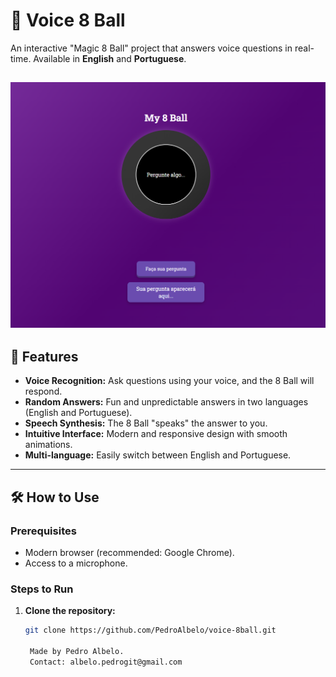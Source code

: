 # 🎱 Voice 8 Ball

An interactive "Magic 8 Ball" project that answers voice questions in real-time. Available in **English** and **Portuguese**.

![alt text](image.png)
---

## 🚀 Features

- **Voice Recognition:** Ask questions using your voice, and the 8 Ball will respond.
- **Random Answers:** Fun and unpredictable answers in two languages (English and Portuguese).
- **Speech Synthesis:** The 8 Ball "speaks" the answer to you.
- **Intuitive Interface:** Modern and responsive design with smooth animations.
- **Multi-language:** Easily switch between English and Portuguese.

---

## 🛠️ How to Use

### Prerequisites

- Modern browser (recommended: Google Chrome).
- Access to a microphone.

### Steps to Run

1. **Clone the repository:**
   ```bash
   git clone https://github.com/PedroAlbelo/voice-8ball.git

    Made by Pedro Albelo.
    Contact: albelo.pedrogit@gmail.com

